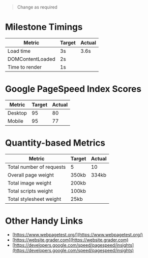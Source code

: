 > Change as required

# Milestone Timings

| Metric           | Target | Actual |
|------------------|--------|--------|
| Load time        |   3s   |   3.6s |
| DOMContentLoaded |   2s   |        |
| Time to render   |   1s   |        |

# Google PageSpeed Index Scores

| Metric           | Target | Actual |
|------------------|--------|--------|
| Desktop          |   95   |    80  |
| Mobile           |   95   |    77  |

# Quantity-based Metrics

| Metric                   | Target | Actual |
|--------------------------|--------|--------|
| Total number of requests |    5   |    10  |
| Overall page weight      | 350kb  | 334kb  |
| Total image weight       | 200kb  |        |
| Total scripts weight     | 100kb  |        |
| Total stylesheet weight  |  25kb  |        |

# Other Handy Links

* [https://www.webpagetest.org/](https://www.webpagetest.org/)
* [https://website.grader.com](https://website.grader.com)
* [https://developers.google.com/speed/pagespeed/insights](https://developers.google.com/speed/pagespeed/insights)